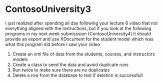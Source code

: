 # ContosoUniversity3
I just realized after spending all day following your lecture 6 video that not everything aligned with the instructions, but if you look at the following programs in my next week submisssion (ContosoUniversity4) it should provide an export and use XDocument for the student model which was what this program did before I saw your video


1. Create an xml file of data from the students, courses, and instructors models
2. Create a class to seed the data and avoid duplicate runs
3. Run twice to make sure there are no duplicates
4. Delete a row from the database to test if deletion is successfull
